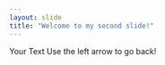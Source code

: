 ```yaml
---
layout: slide
title: "Welcome to my second slide!"
---
```

Your Text
Use the left arrow to go back!
